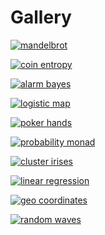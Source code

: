 # Gallery

[![mandelbrot](/images/mandelbrot.png)](../chaos_theory/Mandelbrot.md)

[![coin entropy](/images/coinentropy.svg)](../random_uncertain/CoinEntropy.md)

[![alarm bayes](/images/alarm_bayes.svg)](../random_uncertain/BayesianNetwork.md)

[![logistic map](/images/logMap.png)](../chaos_theory/LogisticMap.md)

[![poker hands](/images/poker_hands.svg)](../game_theory/Poker.md)

[![probability monad](/images/iffy.svg)](../random_uncertain/ProbabilityModel.md)

[![cluster irises](/images/k_means.svg)](../machine_learning/ClusterIrises.md)

[![linear regression](/images/lrerror.svg)](../machine_learning/LinearRegression.md)

[![geo coordinates](/images/sfo_hel_small.png)](../math/GeoCoordinates.md)

[![random waves](/images/random_waves.svg)](../visualization/Plots.md)
